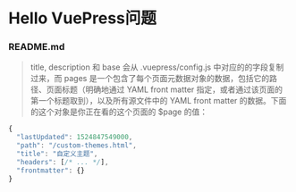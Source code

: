 

# Hello VuePress问题

### README.md

> title, description 和 base 会从 .vuepress/config.js 中对应的的字段复制过来，而 pages 是一个包含了每个页面元数据对象的数据，包括它的路径、页面标题（明确地通过 YAML front matter 指定，或者通过该页面的第一个标题取到），以及所有源文件中的 YAML front matter 的数据。下面的这个对象是你正在看的这个页面的 $page 的值：

```js
{
  "lastUpdated": 1524847549000,
  "path": "/custom-themes.html",
  "title": "自定义主题",
  "headers": [/* ... */],
  "frontmatter": {}
}
```

